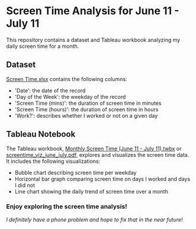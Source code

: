 # Screen Time Analysis for June 11 - July 11

This repository contains a dataset and Tableau workbook analyzing my daily screen time for a month.

## Dataset

[Screen Time.xlsx](Screen_Time.xlsx) contains the following columns:
- 'Date': the date of the record
- 'Day of the Week': the weekday of the record
- 'Screen Time (mins)': the duration of screen time in minutes
- 'Screen Time (hours)': the duration of screen time in hours
- 'Work?': describes whether I worked or not on a given day

## Tableau Notebook

The Tableau workbook, [Monthly Screen Time (June 11 - July 11).twbx](https://public.tableau.com/views/MonthlyScreenTimeJune11-July11/Dashboard1?:language=en-US&:display_count=n&:origin=viz_share_link) or [screentime_viz_june_july.pdf](screentime_viz_june_july.pdf), explores and visualizes the screen time data. It includes the following visualizations:
- Bubble chart describing screen time per weekday
- Horizontal bar graph comparing screen time on days I worked and days I did not
- Line chart showing the daily trend of screen time over a month


### Enjoy exploring the screen time analysis!

 _I definitely have a phone problem and hope to fix that in the near future!_
